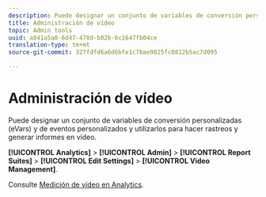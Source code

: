 ```yaml
---
description: Puede designar un conjunto de variables de conversión personalizadas (eVars) y de eventos personalizados y utilizarlos para hacer rastreos y generar informes en vídeo.
title: Administración de vídeo
topic: Admin tools
uuid: a841a5a8-6d47-478d-b02b-6c1647fb04ce
translation-type: tm+mt
source-git-commit: 327fdfd6a6d6bfe1c7bae9825fc8812b5ac7d095

---
```



# Administración de vídeo

Puede designar un conjunto de variables de conversión personalizadas (eVars) y de eventos personalizados y utilizarlos para hacer rastreos y generar informes en vídeo.

**[!UICONTROL Analytics]** > **[!UICONTROL Admin]** > **[!UICONTROL Report Suites]** > **[!UICONTROL Edit Settings]** > **[!UICONTROL Video Management]**.

Consulte [Medición de vídeo en Analytics](https://docs.adobe.com/content/help/es-ES/media-analytics/using/media-overview.html).
